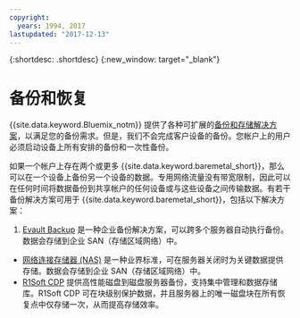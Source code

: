 ```yaml
---
copyright:
  years: 1994, 2017
lastupdated: "2017-12-13"
---
```


{:shortdesc: .shortdesc}
{:new_window: target="_blank"}


# 备份和恢复

{{site.data.keyword.Bluemix_notm}} 提供了各种可扩展的[备份和存储解决方案](https://www.softlayer.com/cloud-storage)，以满足您的备份需求。但是，我们不会完成客户设备的备份。您帐户上的用户必须启动设备上所有安排的备份和一次性备份。

如果一个帐户上存在两个或更多 {{site.data.keyword.baremetal_short}}，那么可以在一个设备上备份另一个设备的数据。专用网络流量没有带宽限制，因此可以在任何时间将数据备份到共享帐户的任何设备或与这些设备之间传输数据。有若干备份解决方案可用于 {{site.data.keyword.baremetal_short}}，包括以下解决方案：

1. [Evault Backup](/infrastructure/backup/index.html) 是一种企业备份解决方案，可以跨多个服务器自动执行备份。数据会存储到企业 SAN（存储区域网络）中。
* [网络连接存储器 (NAS)](/infrastructure/network-attached-storage/nas.html) 是一种业界标准，可在服务器关闭时为关键数据提供存储。数据会存储到企业 SAN（存储区域网络）中。
* [R1Soft CDP](/infrastructure/backup/r1soft.html) 提供高性能磁盘到磁盘服务器备份，支持集中管理和数据存储库。R1Soft CDP 可在块级别保护数据，并且服务器上的唯一磁盘块在所有恢复点中仅存储一次，从而提高存储效率。
